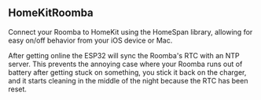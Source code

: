 HomeKitRoomba
--

Connect your Roomba to HomeKit using the HomeSpan library, allowing for easy on/off behavior from your iOS device or Mac.

After getting online the ESP32 will sync the Roomba's RTC with an NTP server. This prevents the annoying case where your Roomba runs out of battery after getting stuck on something, you stick it back on the charger, and it starts cleaning in the middle of the night because the RTC has been reset.
